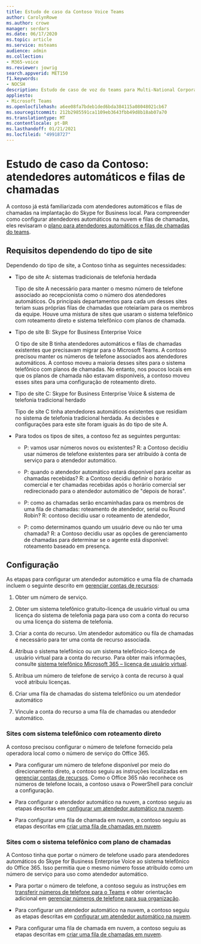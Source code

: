 ```yaml
---
title: Estudo de caso da Contoso Voice Teams
author: CarolynRowe
ms.author: crowe
manager: serdars
ms.date: 06/17/2020
ms.topic: article
ms.service: msteams
audience: admin
ms.collection:
- M365-voice
ms.reviewer: jowrig
search.appverid: MET150
f1.keywords:
- NOCSH
description: Estudo de caso de voz do teams para Multi-National Corporation
appliesto:
- Microsoft Teams
ms.openlocfilehash: a6ee08fa7bdeb1ded6bda384115a08048021cb67
ms.sourcegitcommit: 212b2985591ca1109eb3643fbb49d8b18ab07a70
ms.translationtype: MT
ms.contentlocale: pt-BR
ms.lasthandoff: 01/21/2021
ms.locfileid: "49918727"
---
```

# <a name="contoso-case-study-auto-attendants-and-call-queues"></a>Estudo de caso da Contoso: atendedores automáticos e filas de chamadas

A contoso já está familiarizada com atendedores automáticos e filas de chamadas na implantação do Skype for Business local. Para compreender como configurar atendedores automáticos na nuvem e filas de chamadas, eles revisaram o [plano para atendedores automáticos e filas de chamadas do teams](plan-auto-attendant-call-queue.md).

## <a name="requirements-depending-on-site-type"></a>Requisitos dependendo do tipo de site

Dependendo do tipo de site, a Contoso tinha as seguintes necessidades:

- Tipo de site A: sistemas tradicionais de telefonia herdada 

  Tipo de site A necessário para manter o mesmo número de telefone associado ao recepcionista como o número dos atendedores automáticos. Os principais departamentos para cada um desses sites teriam suas próprias filas de chamadas que roteiariam para os membros da equipe. Houve uma mistura de sites que usaram o sistema telefônico com roteamento direto e sistema telefônico com planos de chamada.  

- Tipo de site B: Skype for Business Enterprise Voice 

  O tipo de site B tinha atendedores automáticos e filas de chamadas existentes que precisavam migrar para o Microsoft Teams. A contoso precisou manter os números de telefone associados aos atendedores automáticos. A contoso moveu a maioria desses sites para o sistema telefônico com planos de chamadas. No entanto, nos poucos locais em que os planos de chamada não estavam disponíveis, a contoso moveu esses sites para uma configuração de roteamento direto.  

- Tipo de site C: Skype for Business Enterprise Voice & sistema de telefonia tradicional herdado 

  Tipo de site C tinha atendedores automáticos existentes que residiam no sistema de telefonia tradicional herdada. As decisões e configurações para este site foram iguais às do tipo de site A.   

- Para todos os tipos de sites, a contoso fez as seguintes perguntas:

  - P: vamos usar números novos ou existentes? 
    R: a Contoso decidiu usar números de telefone existentes para ser atribuído à conta de serviço para o atendedor automático. 

  - P: quando o atendedor automático estará disponível para aceitar as chamadas recebidas? 
    R: a Contoso decidiu definir o horário comercial e ter chamadas recebidas após o horário comercial ser redirecionado para o atendedor automático de "depois de horas".  

  - P: como as chamadas serão encaminhadas para os membros de uma fila de chamadas: roteamento de atendedor, serial ou Round Robin? 
    R: contoso decidiu usar o roteamento de atendedor, 

  - P: como determinamos quando um usuário deve ou não ter uma chamada? 
    R: a Contoso decidiu usar as opções de gerenciamento de chamadas para determinar se o agente está disponível: roteamento baseado em presença. 


## <a name="configuration"></a>Configuração

As etapas para configurar um atendedor automático e uma fila de chamada incluem o seguinte descrito em [gerenciar contas de recursos](manage-resource-accounts.md): 

1. Obter um número de serviço. 

2. Obter um sistema telefônico gratuito-licença de usuário virtual ou uma licença do sistema de telefonia paga para uso com a conta do recurso ou uma licença do sistema de telefonia.

3. Criar a conta do recurso. Um atendedor automático ou fila de chamadas é necessário para ter uma conta de recurso associada. 

4. Atribua o sistema telefônico ou um sistema telefônico-licença de usuário virtual para a conta do recurso. Para obter mais informações, consulte [sistema telefônico Microsoft 365 – licença de usuário virtual](https://docs.microsoft.com/microsoftteams/teams-add-on-licensing/virtual-user).

5. Atribua um número de telefone de serviço à conta de recurso à qual você atribuiu licenças. 

6. Criar uma fila de chamadas do sistema telefônico ou um atendedor automático 

7. Vincule a conta do recurso a uma fila de chamadas ou atendedor automático. 


### <a name="sites-with-phone-system-with-direct-routing"></a>Sites com sistema telefônico com roteamento direto 

A contoso precisou configurar o número de telefone fornecido pela operadora local como o número de serviço do Office 365. 

- Para configurar um número de telefone disponível por meio do direcionamento direto, a contoso seguiu as instruções localizadas em [gerenciar contas de recursos](manage-resource-accounts.md). Como o Office 365 não reconhece os números de telefone locais, a contoso usava o PowerShell para concluir a configuração.   

- Para configurar o atendedor automático na nuvem, a contoso seguiu as etapas descritas em [configurar um atendedor automático na nuvem](create-a-phone-system-auto-attendant.md). 

- Para configurar uma fila de chamada em nuvem, a contoso seguiu as etapas descritas em [criar uma fila de chamadas em nuvem](create-a-phone-system-call-queue.md).  


### <a name="sites-with-phone-system-with-calling-plan"></a>Sites com o sistema telefônico com plano de chamadas

A Contoso tinha que portar o número de telefone usado para atendedores automáticos do Skype for Business Enterprise Voice ao sistema telefônico do Office 365. Isso permitia que o mesmo número fosse atribuído como um número de serviço para uso como atendedor automático. 

- Para portar o número de telefone, a contoso seguiu as instruções em [transferir números de telefone para o Teams](https://docs.microsoft.com/microsoftteams/phone-number-calling-plans/transfer-phone-numbers-to-teams) e obter orientação adicional em [gerenciar números de telefone para sua organização](https://docs.microsoft.com/microsoftteams/manage-phone-numbers-for-your-organization/manage-phone-numbers-for-your-organization).

- Para configurar um atendedor automático na nuvem, a contoso seguiu as etapas descritas em [configurar um atendedor automático na nuvem](create-a-phone-system-auto-attendant.md).

-  Para configurar uma fila de chamada em nuvem, a contoso seguiu as etapas descritas em [criar uma fila de chamadas em nuvem](create-a-phone-system-call-queue.md).  

 